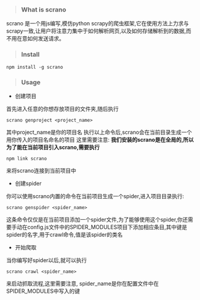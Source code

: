 > ### What is scrano

scrano 是一个用js编写,模仿python scrapy的爬虫框架,它在使用方法上力求与scrapy一致,让用户将注意力集中于如何解析网页,以及如何存储解析到的数据,而不用在意如何发送请求。
> ### Install

```
npm install -g scrano
```

> ### Usage

- 创建项目

首先进入任意的你想存放项目的文件夹,随后执行

    scrano genproject <project_name>

其中project_name是你的项目名
执行以上命令后,scrano会在当前目录生成一个用你传入的项目名命名的项目
这里需要注意:
**我们安装的scrano是在全局的,所以为了能在当前项目引入scrano,需要执行**

    npm link scrano 

来将scrano连接到当前项目中

- 创建spider

你可以使用scrano内置的命令在当前项目生成一个spider,进入项目目录执行:

    scrano genspider <spider_name>

这条命令仅仅是在当前项目添加一个spider文件,为了能够使用这个spider,你还需要手动在config.js文件中的SPIDER_MODULES项目下添加相应条目,其中键是spider的名字,用于crawl命令,值是该spider的类名

- 开始爬取

当你编写好spider以后,就可以执行

    scrano crawl <spider_name>

来启动抓取流程,这里需要注意, spider_name是你在配置文件中在SPIDER_MODULES中写入的键


